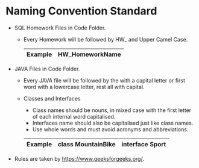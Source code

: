 #   Naming Convention Standard

* SQL Homework Files in Code Folder.
    * Every Homework will be followed by HW_ and Upper Camel Case.

        | Example     | HW_HomeworkName |
        | ----------- | ----------- |


* JAVA Files in Code Folder.
    * Every JAVA file will be followed by the with a capital letter or first word with a lowercase letter, rest all with capital.

    * Classes and Interfaces
        * Class names should be nouns, in mixed case with the first letter of each internal word capitalised. 
        * Interfaces name should also be capitalised just like class names.
        * Use whole words and must avoid acronyms and abbreviations.

         | Example     | class MountainBike | interface Sport |
         | ----------- | ----------- | ----------- |
        
       























* Rules are taken by https://www.geeksforgeeks.org/.